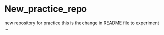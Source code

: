 # New_practice_repo
new repository for practice
this is the change in README file to experiment ...
